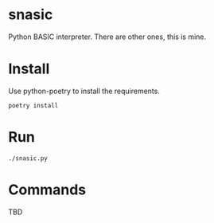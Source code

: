 # snasic

Python BASIC interpreter. There are other ones, this is mine.

# Install

Use python-poetry to install the requirements.

`poetry install`

# Run

`./snasic.py`

# Commands

TBD
